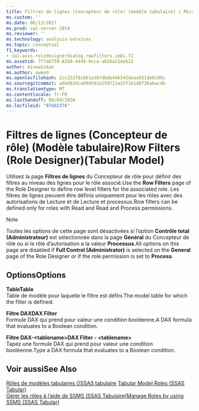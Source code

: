 ```yaml
---
title: Filtres de lignes (Concepteur de rôle) (modèle tabulaire) | Microsoft Docs
ms.custom: ''
ms.date: 06/13/2017
ms.prod: sql-server-2014
ms.reviewer: ''
ms.technology: analysis-services
ms.topic: conceptual
f1_keywords:
- sql.asvs.roledesignerdialog.rowfilters.imbi.f1
ms.assetid: 7f7a6759-82b8-44d9-9cca-a61ba214eb22
author: minewiskan
ms.author: owend
ms.openlocfilehash: 2cc232f6c861a3b7dbde44b342deaa831de6c99c
ms.sourcegitcommit: ad4d92dce894592a259721a1571b1d8736abacdb
ms.translationtype: MT
ms.contentlocale: fr-FR
ms.lasthandoff: 08/04/2020
ms.locfileid: "87602376"
---
```

# <a name="row-filters-role-designertabular-model"></a><span data-ttu-id="043bd-102">Filtres de lignes (Concepteur de rôle) (Modèle tabulaire)</span><span class="sxs-lookup"><span data-stu-id="043bd-102">Row Filters (Role Designer)(Tabular Model)</span></span>
  <span data-ttu-id="043bd-103">Utilisez la page **Filtres de lignes** du Concepteur de rôle pour définir des filtres au niveau des lignes pour le rôle associé.</span><span class="sxs-lookup"><span data-stu-id="043bd-103">Use the **Row Filters** page of the Role Designer to define row level filters for the associated role.</span></span> <span data-ttu-id="043bd-104">Les filtres de lignes peuvent être définis uniquement pour les rôles avec des autorisations de Lecture et de Lecture et processus.</span><span class="sxs-lookup"><span data-stu-id="043bd-104">Row filters can be defined only for roles with Read and Read and Process permissions.</span></span>  
  
> [!NOTE]  
>  <span data-ttu-id="043bd-105">Toutes les options de cette page sont désactivées si l’option **Contrôle total (Administrateur)** est sélectionnée dans la page **Général** du Concepteur de rôle ou si le rôle d’autorisation a la valeur **Processus**.</span><span class="sxs-lookup"><span data-stu-id="043bd-105">All options on this page are disabled if **Full Control (Administrator)** is selected on the **General** page of the Role Designer or if the role permission is set to **Process**.</span></span>  
  
## <a name="options"></a><span data-ttu-id="043bd-106">Options</span><span class="sxs-lookup"><span data-stu-id="043bd-106">Options</span></span>  
 <span data-ttu-id="043bd-107">**Table**</span><span class="sxs-lookup"><span data-stu-id="043bd-107">**Table**</span></span>  
 <span data-ttu-id="043bd-108">Table de modèle pour laquelle le filtre est défini.</span><span class="sxs-lookup"><span data-stu-id="043bd-108">The model table for which the filter is defined.</span></span>  
  
 <span data-ttu-id="043bd-109">**Filtre DAX**</span><span class="sxs-lookup"><span data-stu-id="043bd-109">**DAX Filter**</span></span>  
 <span data-ttu-id="043bd-110">Formule DAX qui prend pour valeur une condition booléenne.</span><span class="sxs-lookup"><span data-stu-id="043bd-110">A DAX formula that evaluates to a Boolean condition.</span></span>  
  
 <span data-ttu-id="043bd-111">**Filtre DAX-\<tablename>**</span><span class="sxs-lookup"><span data-stu-id="043bd-111">**DAX Filter - \<tablename>**</span></span>  
 <span data-ttu-id="043bd-112">Tapez une formule DAX qui prend pour valeur une condition booléenne.</span><span class="sxs-lookup"><span data-stu-id="043bd-112">Type a DAX formula that evaluates to a Boolean condition.</span></span>  
  
## <a name="see-also"></a><span data-ttu-id="043bd-113">Voir aussi</span><span class="sxs-lookup"><span data-stu-id="043bd-113">See Also</span></span>  
 <span data-ttu-id="043bd-114">[Rôles de modèles tabulaires &#40;&#41;SSAS tabulaire](tabular-models/roles-ssas-tabular.md) </span><span class="sxs-lookup"><span data-stu-id="043bd-114">[Tabular Model Roles &#40;SSAS Tabular&#41;](tabular-models/roles-ssas-tabular.md) </span></span>  
 [<span data-ttu-id="043bd-115">Gérer les rôles à l’aide de SSMS &#40;SSAS Tabulaire&#41;</span><span class="sxs-lookup"><span data-stu-id="043bd-115">Manage Roles by using SSMS &#40;SSAS Tabular&#41;</span></span>](tabular-models/manage-roles-by-using-ssms-ssas-tabular.md)  
  
  
